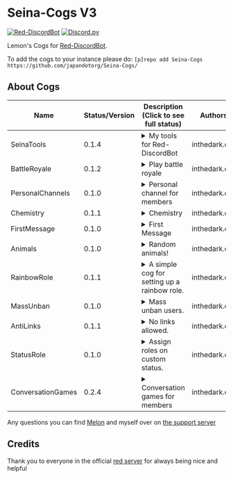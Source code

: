 # Seina-Cogs V3
[![Red-DiscordBot](https://img.shields.io/badge/Red--DiscordBot-V3-red.svg)](https://github.com/Cog-Creators/Red-DiscordBot) [![Discord.py](https://img.shields.io/badge/Discord.py-rewrite-blue.svg)](https://github.com/Rapptz/discord.py/tree/rewrite)

Lemon's Cogs for [Red-DiscordBot](https://github.com/Cog-Creators/Red-DiscordBot/tree/V3/develop).

To add the cogs to your instance please do: `[p]repo add Seina-Cogs https://github.com/japandotorg/Seina-Cogs/`

## About Cogs
| Name        | Status/Version   | Description (Click to see full status)                                                                                           | Authors                                     |
|-------------|------------------|----------------------------------------------------------------------------------------------------------------------------------|---------------------------------------------|
| SeinaTools  | 0.1.4            | <details><summary>My tools for Red-DiscordBot</summary>Some cool utility tools for Red-DiscordBot</details>                      | inthedark.org                               |
| BattleRoyale| 0.1.2            | <details><summary>Play battle royale</summary>Play battle royale with your friends or join automated matches.                    | inthedark.org                               |
| PersonalChannels| 0.1.0            | <details><summary>Personal channel for members</summary>Personal channel for members.                                            | inthedark.org                               |
| Chemistry   | 0.1.1            | <details><summary>Chemistry</summary>Chemistry inside discord >.<</details>                                                      | inthedark.org                               |
| FirstMessage| 0.1.0            | <details><summary>First Message</summary>A simple cog for jump to first message of a channel.</details>                          | inthedark.org                               |
| Animals     | 0.1.0            | <details><summary>Random animals!</summary>Random animal images & facts</details>                                                | inthedark.org                               |
| RainbowRole | 0.1.1            | <details><summary>A simple cog for setting up a rainbow role.</summary>Creates a rainbow role in your server which loops into the 7 rainbow roles every 90 seconds.</details> | inthedark.org |
| MassUnban   | 0.1.0            | <details><summary>Mass unban users.</summary>Mass unban users by the ban reason used.</details>                                  | inthedark.org                          |
| AntiLinks   | 0.1.1            | <details><summary>No links allowed.</summary>Removes all links in specified channels, with the ability to whitelist roles.</details> | inthedark.org                          |
| StatusRole  | 0.1.0            | <details><summary>Assign roles on custom status.</summary>Assign roles to users for the duration in which they have certain custom statuses <details> | inthedark.org                          |
| ConversationGames | 0.2.4            | <details><summary>Conversation games for members</summary>Conversation games for members</details>                                | inthedark.org                       |


Any questions you can find [Melon](https://discord.com/oauth2/authorize?client_id=808706062013825036&scope=bot&permissions=1099511627767%20applications.commands) and myself over on [the support server](https://discord.gg/mXfYuMy92r)

## Credits
Thank you to everyone in the official [red server](https://discord.gg/red) for always being nice and helpful
